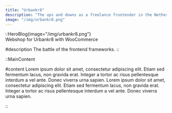 ```yaml
---
title: "Urbankr8"
description: "The ups and downs as a freelance frontender in the Netherlands. Learn from my journey."
image: "/img/urbankr8.png"
---
```


<!-- Content of the page -->

::HeroBlog{image="/img/urbankr8.png"}  
Webshop for Urbankr8 with WooCommerce

#description
The battle of the frontend frameworks.
::

::MainContent

#content
Lorem ipsum dolor sit amet, consectetur adipiscing elit. Etiam sed fermentum lacus, non gravida erat. Integer a tortor ac risus pellentesque interdum a vel ante. Donec viverra urna sapien. Lorem ipsum dolor sit amet, consectetur adipiscing elit. Etiam sed fermentum lacus, non gravida erat. Integer a tortor ac risus pellentesque interdum a vel ante. Donec viverra urna sapien.

::